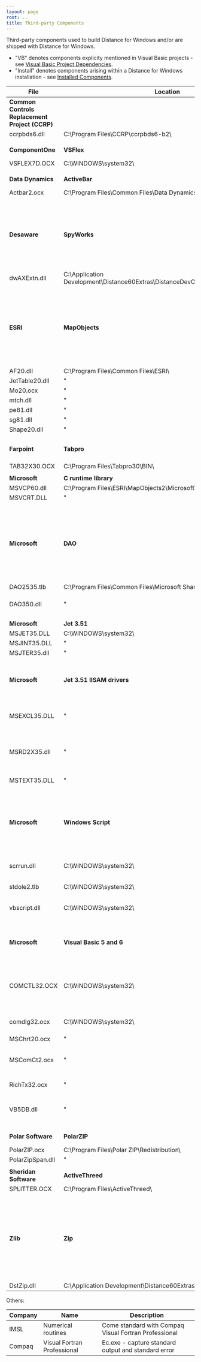 ```yaml
---
layout: page
root: ..
title: Third-party Components
---
```


Third-party components used to build Distance for Windows and/or are shipped with Distance for Windows.

* "VB" denotes components explicity mentioned in Visual Basic projects - see [Visual Basic Project Dependencies](./VisualBasicProjectDependencies.html).
* "Install" denotes components arising within a Distance for Windows installation - see [Installed Components](./InstalledComponents.html).

| File | Location | Description | VB | Install |
| ---- | -------- | ----------- |----| ------- |
| **Common Controls Replacement Project (CCRP)** | | Freeware fancy folder browser dialog | | |
| ccrpbds6.dll | C:\Program Files\CCRP\ccrpbds6-b2\ | | Y | Y |
| | | | | |
| **ComponentOne** | **VSFlex** | Spreadsheet functionality | | |
| VSFLEX7D.OCX | C:\WINDOWS\system32\ | | Y | Y |
| | | | | |
| **Data Dynamics** | **ActiveBar** | Toolbar functionality | | |
| Actbar2.ocx | C:\Program Files\Common Files\Data Dynamics\ActiveBar2\ | | Y | Y |
| | | | | |
| **Desaware** | **SpyWorks** | Low-level functions for process manipulation. Allows some of the power of C++ to be implemented in VB. | | |
| dwAXExtn.dll | C:\Application Development\Distance60Extras\DistanceDevCD\SpyWorks63\System32\ | | Y | Y |
| | | | | |
| **ESRI** | **MapObjects** | ESRI shapefiles I/O. GIS and spatial functionality (e.g. projections, spatial selection etc) | |
| AF20.dll | C:\Program Files\Common Files\ESRI\ | | | Y |
| JetTable20.dll | " | | | Y |
| Mo20.ocx | " | | Y | Y |
| mtch.dll | " | | | Y |
| pe81.dll | " | | | Y |
| sg81.dll | " | | | Y |
| Shape20.dll | " | | | Y |
| | | | | |
| **Farpoint** | **Tabpro** | Tabs used within widgets | | |
| TAB32X30.OCX | C:\Program Files\Tabpro30\BIN\ | |Y | Y |
| | | | | |
| **Microsoft** | **C runtime library** | | | |
| MSVCP60.dll | C:\Program Files\ESRI\MapObjects2\Microsoft\ | | | Y |
| MSVCRT.DLL | " |  | | Y |
| | | | | | 
| **Microsoft** | **DAO** | Data access objects. Powers database engine and provides in-code access to Microsoft Jet databases | | |
| DAO2535.tlb | C:\Program Files\Common Files\Microsoft Shared\DAO\ | | | Y |
| DAO350.dll | " | DAO 3.51 Object Library | Y | Y |
| | | | | |
| **Microsoft** | **Jet 3.51** | Database | | |
| MSJET35.DLL | C:\WINDOWS\system32\ | | | Y |
| MSJINT35.DLL | " | | | Y |
| MSJTER35.dll | " | Errors | | Y |
| | | | | |
| **Microsoft** | **Jet 3.51 IISAM drivers** | Installable Indexed Sequential Access Method | | |
| MSEXCL35.DLL | " | Microsoft Excel 3.0-8.0 spreadsheets | | Y |
| MSRD2X35.dll | " | Native Microsoft Access 97 and earlier databases | | Y |
| MSTEXT35.DLL | " | Tabular text files | | Y |
| | | | | |
| **Microsoft** | **Windows Script** | Utilities e.g. regular expression searching, easy Windows file system manipulation |
| scrrun.dll | C:\WINDOWS\system32\ | Windows Scripting Runtime | Y | |
| stdole2.tlb | C:\WINDOWS\system32\ | Standard OLE types | Y | |
| vbscript.dll | C:\WINDOWS\system32\ | VBScript Regular Expressions | Y | |
| | | | |
| **Microsoft** | **Visual Basic 5 and 6** |  Chart, Rich Text Box, Windows Common Controls etc | | Y |
| COMCTL32.OCX | C:\WINDOWS\system32\ | Windows Common Controls ActiveX Control Module | Y | Y |
| comdlg32.ocx | C:\WINDOWS\system32\ | Windows Common Dialog | Y | |
| MSChrt20.ocx | " | Chart | Y | Y |
| MSComCt2.ocx | " | Common Controls 2 ActiveX Control | Y | Y |
| RichTx32.ocx | " | Rich Text OLE Control | Y | Y |
| VB5DB.dll | " | Visual Basic ICursor interface library | | Y |
| | | | | |
| **Polar Software** | **PolarZIP** | Compression functions | | Y |
| PolarZIP.ocx | C:\Program Files\Polar ZIP\Redistribution\ | | Y | Y |
| PolarZipSpan.dll | " | | | Y |
| | | | | |
| **Sheridan Software** | **ActiveThreed** | Split-window functionality | | |
| SPLITTER.OCX | C:\Program Files\ActiveThreed\ | | Y | Y |
| | | | | |
| **Zlib** | **Zip** | Freeware compression functions - for legacy purposes only - used for compression but deprecated by PolarZIP. | | |
| DstZip.dll | C:\Application Development\Distance60Extras\DistanceDevCD\Zlib\ | | | Y |

Others:

| Company | Name | Description |
| ------- | ---- | ----------- |
| IMSL | Numerical routines | Come standard with Compaq Visual Fortran Professional |
| Compaq | Visual Fortran Professional | Ec.exe - capture standard output and standard error |
